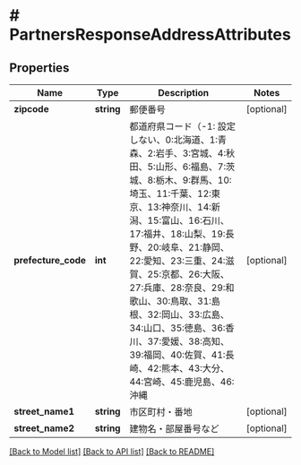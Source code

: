 # # PartnersResponseAddressAttributes

## Properties

Name | Type | Description | Notes
------------ | ------------- | ------------- | -------------
**zipcode** | **string** | 郵便番号 | [optional]
**prefecture_code** | **int** | 都道府県コード（-1: 設定しない、0:北海道、1:青森、2:岩手、3:宮城、4:秋田、5:山形、6:福島、7:茨城、8:栃木、9:群馬、10:埼玉、11:千葉、12:東京、13:神奈川、14:新潟、15:富山、16:石川、17:福井、18:山梨、19:長野、20:岐阜、21:静岡、22:愛知、23:三重、24:滋賀、25:京都、26:大阪、27:兵庫、28:奈良、29:和歌山、30:鳥取、31:島根、32:岡山、33:広島、34:山口、35:徳島、36:香川、37:愛媛、38:高知、39:福岡、40:佐賀、41:長崎、42:熊本、43:大分、44:宮崎、45:鹿児島、46:沖縄 | [optional]
**street_name1** | **string** | 市区町村・番地 | [optional]
**street_name2** | **string** | 建物名・部屋番号など | [optional]

[[Back to Model list]](../../README.md#models) [[Back to API list]](../../README.md#endpoints) [[Back to README]](../../README.md)
